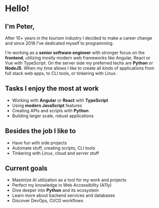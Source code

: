 # Hello!
## I'm Peter,

After 10+ years in the tourism industry I decided to make a career change and since 2018 I've dedicated myself to programming.

I'm working as a **senior software engineer** with stronger focus on the **frontend**, utilizing mostly modern web frameworks like Angular, React or Vue with TypeScript. On the server side my preferred techs are **Python** or **NodeJS**. When my time allows I like to create all kinds of applications from full stack web apps, to CLI tools, or tinkering with Linux.  

## Tasks I enjoy the most at work
- Working with **Angular** or **React** with **TypeScript**
- Using **modern JavaScript** features
- Creating APIs and scripts with **Python**
- Building larger scale, robust applications

## Besides the job I like to
- Have fun with side projects
- Automate stuff, creating scripts, CLI tools
- Tinkering with Linux, cloud and server stuff
 
## Current goals
- Maximize AI utilization as a tool for my work and projects
- Perfect my knowledge in Web Accessibility (A11y)
- Dive deeper into **Python** and its ecosystem
- Learn more about backend services and databases
- Discover DevOps, CI/CD workflows
